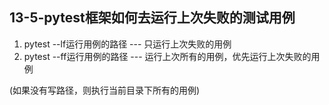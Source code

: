 ## 13-5-pytest框架如何去运行上次失败的测试用例

1. pytest --lf运行用例的路径 --- 只运行上次失败的用例
2. pytest --ff运行用例的路径 --- 运行上次所有的用例，优先运行上次失败的用例

(如果没有写路径，则执行当前目录下所有的用例)
